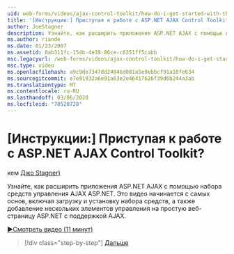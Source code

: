 ```yaml
---
uid: web-forms/videos/ajax-control-toolkit/how-do-i-get-started-with-the-aspnet-ajax-control-toolkit
title: '[Инструкции:] Приступая к работе с ASP.NET AJAX Control Toolkit? | Документы Майкрософт'
author: JoeStagner
description: Узнайте, как расширить приложения ASP.NET AJAX с помощью набора средств управления AJAX ASP.NET. Это видео начинается с самых основ, включая загрузку и...
ms.author: riande
ms.date: 01/23/2007
ms.assetid: 0ab311fc-154b-4e38-86ce-c6351ff5cabb
msc.legacyurl: /web-forms/videos/ajax-control-toolkit/how-do-i-get-started-with-the-aspnet-ajax-control-toolkit
msc.type: video
ms.openlocfilehash: a9c9de7347dd24046d081a5e9ebbcf91a10fe634
ms.sourcegitcommit: e7e91932a6e91a63e2e46417626f39d6b244a3ab
ms.translationtype: MT
ms.contentlocale: ru-RU
ms.lasthandoff: 03/06/2020
ms.locfileid: "78520728"
---
```

# <a name="how-do-i-get-started-with-the-aspnet-ajax-control-toolkit"></a>[Инструкции:] Приступая к работе с ASP.NET AJAX Control Toolkit?

кем [Джо Stagner)](https://github.com/JoeStagner)

Узнайте, как расширить приложения ASP.NET AJAX с помощью набора средств управления AJAX ASP.NET. Это видео начинается с самых основ, включая загрузку и установку набора средств, а также добавление нескольких элементов управления на простую веб-страницу ASP.NET с поддержкой AJAX.

[&#9654;Смотреть видео (11 минут)](https://channel9.msdn.com/Blogs/ASP-NET-Site-Videos/how-do-i-get-started-with-the-aspnet-ajax-control-toolkit)

> [!div class="step-by-step"]
> [Дальше](how-do-i-use-the-aspnet-ajax-cascadingdropdown-control-extender.md)
